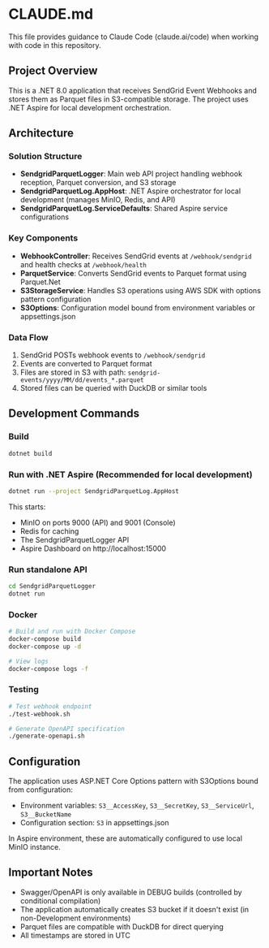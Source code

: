 # CLAUDE.md

This file provides guidance to Claude Code (claude.ai/code) when working with code in this repository.

## Project Overview

This is a .NET 8.0 application that receives SendGrid Event Webhooks and stores them as Parquet files in S3-compatible storage. The project uses .NET Aspire for local development orchestration.

## Architecture

### Solution Structure
- **SendgridParquetLogger**: Main web API project handling webhook reception, Parquet conversion, and S3 storage
- **SendgridParquetLog.AppHost**: .NET Aspire orchestrator for local development (manages MinIO, Redis, and API)
- **SendgridParquetLog.ServiceDefaults**: Shared Aspire service configurations

### Key Components
- **WebhookController**: Receives SendGrid events at `/webhook/sendgrid` and health checks at `/webhook/health`
- **ParquetService**: Converts SendGrid events to Parquet format using Parquet.Net
- **S3StorageService**: Handles S3 operations using AWS SDK with options pattern configuration
- **S3Options**: Configuration model bound from environment variables or appsettings.json

### Data Flow
1. SendGrid POSTs webhook events to `/webhook/sendgrid`
2. Events are converted to Parquet format
3. Files are stored in S3 with path: `sendgrid-events/yyyy/MM/dd/events_*.parquet`
4. Stored files can be queried with DuckDB or similar tools

## Development Commands

### Build
```bash
dotnet build
```

### Run with .NET Aspire (Recommended for local development)
```bash
dotnet run --project SendgridParquetLog.AppHost
```
This starts:
- MinIO on ports 9000 (API) and 9001 (Console)
- Redis for caching
- The SendgridParquetLogger API
- Aspire Dashboard on http://localhost:15000

### Run standalone API
```bash
cd SendgridParquetLogger
dotnet run
```

### Docker
```bash
# Build and run with Docker Compose
docker-compose build
docker-compose up -d

# View logs
docker-compose logs -f
```

### Testing
```bash
# Test webhook endpoint
./test-webhook.sh

# Generate OpenAPI specification
./generate-openapi.sh
```

## Configuration

The application uses ASP.NET Core Options pattern with S3Options bound from configuration:
- Environment variables: `S3__AccessKey`, `S3__SecretKey`, `S3__ServiceUrl`, `S3__BucketName`
- Configuration section: `S3` in appsettings.json

In Aspire environment, these are automatically configured to use local MinIO instance.

## Important Notes

- Swagger/OpenAPI is only available in DEBUG builds (controlled by conditional compilation)
- The application automatically creates S3 bucket if it doesn't exist (in non-Development environments)
- Parquet files are compatible with DuckDB for direct querying
- All timestamps are stored in UTC
